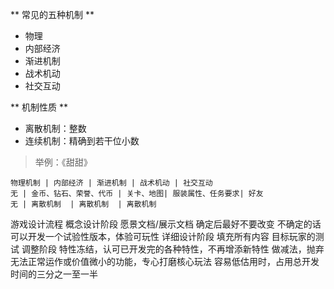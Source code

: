 ** 常见的五种机制 **
- 物理
- 内部经济
- 渐进机制
- 战术机动
- 社交互动

** 机制性质 **
- 离散机制：整数
- 连续机制：精确到若干位小数

> 举例：《甜甜》
```table 
物理机制 | 内部经济 | 渐进机制 | 战术机动 | 社交互动
无 | 金币、钻石、荣誉、代币 | 关卡、地图| 服装属性、任务要求| 好友
无 | 离散机制  | 离散机制  | 离散机制 
```


游戏设计流程
概念设计阶段
愿景文档/展示文档
确定后最好不要改变
不确定的话可以开发一个试验性版本，体验可玩性
详细设计阶段
填充所有内容
目标玩家的测试
调整阶段
特性冻结，认可已开发完的各种特性，不再增添新特性
做减法，抛弃无法正常运作或价值微小的功能，专心打磨核心玩法
容易低估用时，占用总开发时间的三分之一至一半